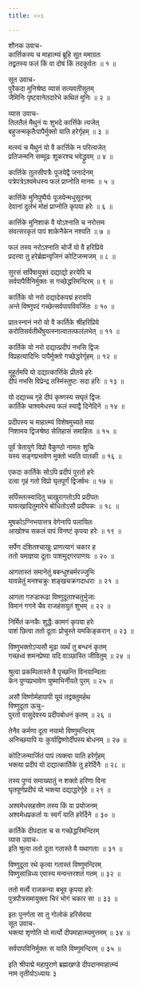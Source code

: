 ```yaml
---
title: ००३

---
```

शौनक उवाच-  
कार्त्तिकस्य च माहात्म्यं ब्रूहि सूत ममाग्रतः  
तद्व्रतस्य फलं किं वा दोषं किं तदकुर्वतः ॥ १ ॥


सूत उवाच-  
पुरैकदा मुनिश्रेष्ठ व्यासं सत्यवतीसुतम्  
जैमिनिः पृष्टवानेतदारेभे कथितं मुनिः ॥ २ ॥


व्यास उवाच-  
तिलतैलं मैथुनं यः शुभदे कार्त्तिके त्यजेत्  
बहुजन्मकृतैःपापैर्मुक्तो याति हरेर्गृहम् ॥ ३ ॥


मत्स्यं च मैथुनं यो वै कार्त्तिके न परित्यजेत्  
प्रतिजन्मनि सम्मूढः शूकरश्च भवेद्ध्रुवम् ॥ ४ ॥


कार्त्तिके तुलसीपत्रैः पूजयेद्वै जनार्दनम्  
पत्रेपत्रेऽश्वमेधस्य फलं प्राप्नोति मानवः ॥ ५ ॥


कार्त्तिके मुनिपुष्पैर्यः पूजयेन्मधुसूदनम्  
देवानां दुर्लभं मोक्षं प्राप्नोति कृपया हरेः ॥ ६ ॥


कार्त्तिके मुनिशाकं वै योऽश्नाति च नरोत्तमः  
संवत्सरकृतं पापं शाकेनैकेन नश्यति ॥ ७ ॥


फलं तस्य नरोऽश्नाति चोर्जे यो वै हरिप्रिये  
प्रदत्त्वा तु हरेर्ब्रह्मन्वृजिनं कोटिजन्मजम् ॥ ८ ॥


सुरसं सर्पिषायुक्तं दद्याद्यो हरयेपि च  
सर्वपापैर्विनिर्मुक्तः स गच्छेद्धरिमन्दिरम् ॥ ९ ॥


कार्तिके यो नरो दद्यादेकपद्मं हरावपि  
अन्ते विष्णुपदं गच्छेत्सर्वपापविवर्जितः ॥ १० ॥


प्रातःस्नानं नरो यो वै कार्तिके श्रीहरिप्रिये  
करोतिसर्वतीर्थेषुयत्स्नात्वातत्फलंलभेत् ॥ ११ ॥


कार्तिके यो नरो दद्यात्प्रदीपं नभसि द्विजः  
विप्रहत्यादिभिः पापैर्मुक्तो गच्छेद्धरेर्गृहम् ॥ १२ ॥


मुहूर्तमपि यो दद्यात्कार्त्तिके प्रीतये हरेः  
दीपं नभसि विप्रेन्द्र तस्मिंस्तुष्टः सदा हरिः ॥ १३ ॥


यो दद्याच्च गृहे दीपं कृष्णस्य सघृतं द्विजः  
कार्तिके चाश्वमेधस्य फलं स्याद्वै दिनेदिने ॥ १४ ॥


प्रदीपस्य च माहात्म्यं विशेषमुच्यते मया  
निशामय द्विजश्रेष्ठ सेतिहासं समाहितः ॥ १५ ॥


पूर्वं त्रेतायुगे विप्रो वैकुण्ठो नामतः शुचिः  
यस्य सङ्गप्रभावेण मुक्तो भवति पातकी ॥ १६ ॥


एकदा कार्तिके सोऽपि प्रदीपं पुरतो हरेः  
दत्वा गृहं गतो विप्रो घृतपूर्णं द्विजर्षभः ॥ १७ ॥


सर्पिस्तत्स्वादितु चाखुरागतोऽपि प्रदीपतः  
यावत्खादितुमारेभे बोधितोऽसौ प्रदीपकः ॥ १८ ॥


मूषकोऽग्निभयात्तत्र वेगेनापि पलायितः  
आखोश्च सकलं पापं विनष्टं कृपया हरेः ॥ १९ ॥


सर्पेण दंशितश्चाखुः प्राणत्यागं चकार ह  
ततो यमाज्ञया दूताः पाशमुद्गरपाणयः ॥ २० ॥


आगतास्तं समानेतुं बबन्धुश्चर्मरज्जुभिः  
यावन्नेतुं मनश्चक्रुः शङ्खचक्रगदाधराः ॥ २१ ॥


आगता गरुडारूढा विष्णुदूताश्चतुर्भुजाः  
विमानं गगने चैव राजहंसयुतं शुभम् ॥ २२ ॥


निर्मितं कनकैः शुद्धैः कामगं कृपया हरेः  
पाशं छित्वा ततो दूताः प्रोचुस्ते यमकिङ्करान् ॥ २३ ॥


विष्णुभक्तोऽप्यसौ मूढा व्यर्थं तु बन्धनं कृतम्  
गच्छध्वं शमनप्रेष्या यदि वाञ्छास्ति जीवितुम् ॥ २४ ॥


श्रुत्वा प्रकम्पितास्ते वै पृच्छन्ति विनयान्विताः  
केन पुण्यप्रभावेण युष्माभिर्नीयते पुरम् ॥ २५ ॥


असौ विष्णोर्महापापी यूयं तद्वक्तुमर्हथ  
विष्णुदूता ऊचुः-  
पुरतो वासुदेवस्य प्रदीपबोधनं कृतम् ॥ २६ ॥


तेनैव कर्मणा दूता नयामो विष्णुमन्दिरम्  
अनिच्छयापि यः कुर्याद्विष्णोर्दीपस्य बोधनम् ॥ २७ ॥


कोटिजन्मार्जितं पापं त्यक्त्वा याति हरेर्गृहम्  
भक्त्या प्रदीपं यो दद्यात्कार्तिके तु हरेर्दिनैः ॥ २८ ॥


तस्य पुण्यं समाख्यातुं न शक्तो हरिणा विना  
घृतपूर्णप्रदीपं यो भक्त्या दद्याद्धरेर्गृहे ॥ २९ ॥


अश्वमेधसहस्रेण तस्य किं वा प्रयोजनम्  
अश्वमेधप्रकर्ता यः स्वर्गं याति हरेर्दिने ॥ ३० ॥


कार्तिके दीपदाता च स गच्छेद्धरिमन्दिरम्  
व्यास उवाच-  
इति श्रुत्वा ततो दूता गतास्ते वै यथागताः ॥ ३१ ॥


विष्णुदूता रथे कृत्वा गतास्तं विष्णुमन्दिरम्  
विष्णुसान्निध्य एवास्य मन्वन्तरशतं गतम् ॥ ३२ ॥


ततो मर्त्ये राजकन्या बभूव कृपया हरेः  
पुत्रपौत्रसमायुक्ता चिरं भोगं चकार सा ॥ ३३ ॥


इतः पुनर्गता सा तु गोलोकं हरिसेवया  
सूत उवाच-  
भक्त्या शृणोति यो मर्त्यो दीपमाहात्म्यमुत्तमम् ॥ ३४ ॥


सर्वपापविनिर्मुक्तः स याति विष्णुमन्दिरम् ॥ ३५ ॥


इति श्रीपाद्मे महापुराणे ब्रह्मखण्डे दीपदानमाहात्म्यं  
नाम तृतीयोऽध्यायः ३